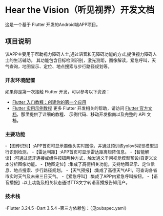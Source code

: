 # Hear the Vision（听见视界）开发文档
这是一个基于 Flutter 开发的Android端APP项目。

## 项目说明
该APP主要用于帮助视力障碍人士,通过语音和无障碍功能的方式,提供视力障碍人士的生活辅助。 其功能包含目标检测识别，激光测距，图像解读，紧急呼叫，天气查询，地图显示、定位、地点搜索与步行路径规划等。

### 开发环境配置
如果你是第一次接触 Flutter 开发，可以参考以下资源：
- [Flutter 入门教程：创建你的第一个应用](https://docs.flutter.dev/get-started/codelab)
- [Flutter 实用示例教程](https://docs.flutter.dev/cookbook)
更多 Flutter 开发相关的帮助，请访问
[Flutter 官方文档](https://docs.flutter.dev/)，那里提供了详细的教程、
示例代码、移动开发指南以及完整的 API 文档。

### 主要功能
-【图传识别】:APP首页可显示摄像头实时图像，并通过预训练yolov5视觉模型进行识别检测。
-【雷达判距】:APP首页可显示雷达距离矩阵信息。
-【智能解读】:可通过蓝牙连接或组件按钮两种方式，触发通义千问视觉模型预设/自定义文本分析图像功能。
-【地图定位】:集成了高德相关功能，支持地图显示、定位信息、地点搜索、步行路径规划。
-【天气预报】:集成了高德天气API，可查询各省市实时天气及未来三日天气。
-【紧急呼叫】:集成了APP内紧急呼叫按钮。
-【语音播报】:以上功能及相关状态通过TTS文字转语音播报告知用户。

### 技术栈
-Flutter 3.24.5
-Dart 3.5.4
-第三方依赖包：（见pubspec.yaml）